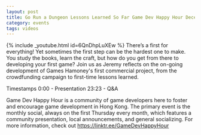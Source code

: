 ```yaml
---
layout: post
title: Go Run a Dungeon Lessons Learned So Far Game Dev Happy Hour December 2020 Monthly
category: events
tags: videos
---
```


{% include _youtube.html id=6QnDhpLuXEw %}
There’s a first for everything! Yet sometimes the first step can be the hardest one to make. You study the books, learn the craft, but how do you get from there to developing your first game? Join us as Jeremy reflects on the on-going development of Games Hamoney's first commercial project, from the crowdfunding campaign to first-time lessons learned.

Timestamps
0:00 - Presentation
23:23 - Q&A

Game Dev Happy Hour is a community of game developers here to foster and encourage game development in Hong Kong. The primary event is the monthly social, always on the first Thursday every month, which features a community presentation, local announcements, and general socializing. For more information, check out https://linktr.ee/GameDevHappyHour
